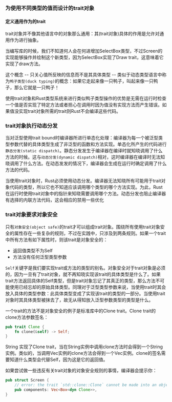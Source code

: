 ### 为使用不同类型的值而设计的trait对象

#### 定义通用作为的trait
trait对象并不像其他语言中的对象那么通用：其(trait对象)具体的作用是允许对通用作为进行抽象。

当编写库的时候，我们不知道何人会在何进增加SelectBox类型，不过Screen的实现能够操作并绘制这个新类型，因为SelectBox实现了Draw trait，这意味着它实现了draw方法。

这个概念 -- 只关心值所反映的信息而不是其具体类型 -- 类似于动态类型语言中称为`鸭子类型(duck typing)`的概念：如果它走起来像一只鸭子，叫起来像一只鸭子，那么它就是一只鸭子！

使用trait对象和Rust类型系统来进行类似鸭子类型操作的优势是无需在运行时检查一个值是否实现了特定方法或者担心在调用时因为值没有实现方法而产生错误。如果值没实现trait对象所需的trait则Rust不会编译这些代码。

### trait对象执行动态分发
当对泛型使用trait bound时编译器所进行单态化处理：编译器为每一个被泛型类型参数代替的具体类型生成了非泛型的函数和方法实现。单态化所产生的代码进行`静态分发(static dispatch)`。静态分发发生于编译器在编译时就知晓调用了什么方法的时候。这与`动态分发(dynamic dispatch)`相对，这时编译器在编译时无法知晓调用了什么方法。在动态发发的情况下，编译器会生成在运行时确定调用了什么方法的代码。

当使用trait对象时，Rust必须使用动态分发。编译器无法知晓所有可能用于trait对象代码的类型，所以它也不知道应该调用哪个类型的哪个方法实现。为此，Rust在运行时使用trait对象中的指针来知晓需要调用哪个方法。动态分发也阻止编译器有选择的内联方法代码，这会相应的禁用一些优化

### trait对象要求对象安全
只有`对象安全(object safe)`的trait才可以组成trait对象。围绕所有使用trait对象安全的属性存在一些复杂的规则，不过在实践中，只涉及到两条规则。如果一个trait中所有方法有如下属性时，则该trait是对象安全的：
* 返回值类型不为Self
* 方法没有任何泛型类型参数

`Self`关键字是我们要实现trait或方法的类型的别名。对象安全对于trait对象是必须的，因为一旦有了trait对象，就不再知晓实现该trait的具体类型是什么了。如果trait方法返回具体的Self类型，但是trait对象忘记了其真正的类型，那么方法不可能使用已经忘却的原始具体类型。同理对于泛型类型参数来说，当使用trait时其会放入具体的类型参数：此具体类型变成了实现该trait的类型的一部分。当使用trait对象时其具体类型被抹去了，故无从得知放入泛型参数类型的类型是什么。

一个trait的方法不是对象安全的例子是标准库中的Clone trait。Clone trait的clone方法参数签名：
```Rust
pub trait Clone {
    fn clone(&self) -> Self;
}
```

String 实现了Clone trait，当在String实例中调用clone方法时会得到一个String实例。类似的，当调用Vec<T>实例的clone方法会得到一个Vec<T>实例。clone的签名需要知道什么类型会代替Self，因为这是它的返回值。

如果尝试做一些违反有关trait对象的对象安全规则的事情，编译器会提示你：
```Rust
pub struct Screen {
    // error: the trait `std::clone::Clone` cannot be made into an object
    pub components: Vec<Box<dyn Clone>>,
}
```

